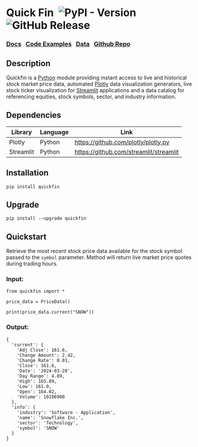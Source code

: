# Quick Fin &nbsp;![PyPI - Version](https://img.shields.io/pypi/v/quickfin?logo=python&logoColor=white&labelColor=blue&color=green&link=https%3A%2F%2Fpypi.org%2Fproject%2Fquickfin%2F) ![GitHub Release](https://img.shields.io/github/v/release/repnot/quickfin?logo=github&logoColor=white&label=quickfin&labelColor=black&color=green&link=https%3A%2F%2Fgithub.com%2FREPNOT%2Fquickfin)


### [Docs](https://quickfin.techbyderek.com/) &nbsp; [Code Examples](https://quickfin.techbyderek.com/main/examples.html) &nbsp; [Data](https://gist.githubusercontent.com/REPNOT/6bffda0dd727d63a0bd727d4ff1c890a/raw/ec1ea323068b45739ddd595dfab897cc5f7c6487/fin_data.json) &nbsp; [Github Repo](https://github.com/REPNOT/quickfin) &nbsp; 


## Description

Quickfin is a [Python](https://www.python.org/) module providing instant access to live and historical stock market price data, automated [Plotly](https://github.com/plotly/plotly.py) data visualization generators, live stock ticker visualization for [Streamlit](https://streamlit.io/) applications and a data catalog for referencing equities, stock symbols, sector, and industry information.


## Dependencies

| Library   | Language | Link                                                               |
| --------- | -------- | ------------------------------------------------------------------ |
| Plotly    | Python   | https://github.com/plotly/plotly.py                                |
| Streamlit | Python   | https://github.com/streamlit/streamlit                             |


## Installation

    pip install quickfin


## Upgrade

    pip install --upgrade quickfin


## Quickstart

Retrieve the most recent stock price data available for the stock symbol passed to the `symbol` parameter. Method will return live market price quotes during trading hours. 

### Input:

    from quickfin import *

    price_data = PriceData()

    print(price_data.current("SNOW"))

### Output:

    {
      'current': {
        'Adj Close': 161.6,
        'Change Amount': 2.42,
        'Change Rate': 0.01,
        'Close': 161.6,
        'Date': '2024-03-28',
        'Day Range': 4.89,
        'High': 165.89,
        'Low': 161.0,
        'Open': 164.02,
        'Volume': 10106900
      },
      'info': {
        'industry': 'Software - Application',
        'name': 'Snowflake Inc.',
        'sector': 'Technology',
        'symbol': 'SNOW'
      }
    }
